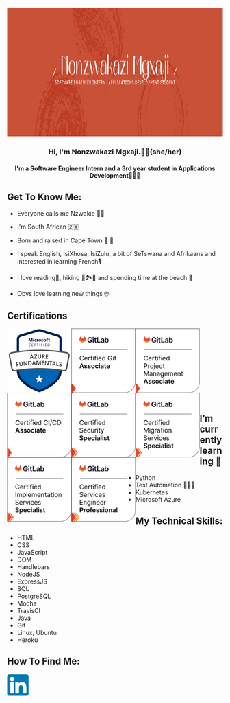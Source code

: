 <p align="center"> <img width="1500" height="300" src="https://raw.githubusercontent.com/NonzwakaziMgxaji/NonzwakaziMgxaji/main/Images/mybanner.png" alt="My banner which features details of what I do"> </p>

<h3 align="center">
    Hi, I'm Nonzwakazi Mgxaji.👋🏾(she/her)
</h3>

<h4 align="center">
    I'm a Software Engineer Intern and a 3rd year student in Applications Development👩🏾‍💻
</h4>

## Get To Know Me:
- Everyone calls me Nzwakie 👋🏾 
- I'm South African 🇿🇦 
- Born and raised in Cape Town 🌅 🌊 
- I speak English, IsiXhosa, IsiZulu, a bit of SeTswana and Afrikaans and interested in learning French🎙
- I love reading📖, hiking 🥾🏞️🧗 and spending time at the beach 🌊 

- Obvs love learning new things 🤓 

## Certifications
<a href="https://www.credly.com/badges/df4be0c4-c35e-4fda-98b5-897125798868/public_url"><img align="left" src="https://raw.githubusercontent.com/NonzwakaziMgxaji/NonzwakaziMgxaji/main/Images/microsoft-certified-azure-fundamentals.png" alt="Nonzwakazi Mgxaji | microsoft-certified-azure-fundamentals" width="150px"/></a>

<a href="https://www.credly.com/badges/9a9b3449-7e9d-4259-b638-4e9df46e5850/public_url"><img align="left" src="https://raw.githubusercontent.com/NonzwakaziMgxaji/NonzwakaziMgxaji/main/Images/gitlab-certified-git-associate.png" alt="Nonzwakazi Mgxaji | gitlab-certified-git-associate" width="150px"/></a>

<a href="https://www.credly.com/badges/a5376042-ce1a-42e8-8e04-321fb51abe7a/public_url"><img align="left" src="https://raw.githubusercontent.com/NonzwakaziMgxaji/NonzwakaziMgxaji/main/Images/gitlab-certified-project-management-associate.png" alt="Nonzwakazi Mgxaji | gitlab-certified-project-management-associate" width="150px"/></a>

<a href="https://www.credly.com/badges/ae046afb-5ff9-46e2-ab7d-9f5570f4cd14/public_url"><img align="left" src="https://raw.githubusercontent.com/NonzwakaziMgxaji/NonzwakaziMgxaji/main/Images/gitlab-certified-ci-cd-associate.png" alt="Nonzwakazi Mgxaji | gitlab-certified-ci-cd-associate" width="150px"/></a>

<a href="https://www.credly.com/badges/1df49905-a47e-435e-9bb6-28f5e898168d/public_url"><img align="left" src="https://raw.githubusercontent.com/NonzwakaziMgxaji/NonzwakaziMgxaji/main/Images/gitlab-certified-security-specialist.png" alt="Nonzwakazi Mgxaji | gitlab-certified-security-specialist" width="150px"/></a><br><br><br>

<a href="https://www.credly.com/badges/58114d12-bc89-4612-b235-f9d633de065a/public_url"><img align="left" src="https://raw.githubusercontent.com/NonzwakaziMgxaji/NonzwakaziMgxaji/main/Images/gitlab-certified-migration-services-specialist.png" alt="Nonzwakazi Mgxaji | gitlab-certified-migration-services-specialist" width="150px"/></a>

<a href="https://www.credly.com/badges/842684ac-5a98-4443-a890-caca458e6b94/public_url"><img align="left" src="https://raw.githubusercontent.com/NonzwakaziMgxaji/NonzwakaziMgxaji/main/Images/gitlab-certified-implementation-services-specialist.png" alt="Nonzwakazi Mgxaji | gitlab-certified-implementation-services-specialist" width="150px"/></a>

<a href="https://www.credly.com/badges/7ef350f7-b260-41fa-90f3-f63c315e6828/public_url"><img align="left" src="https://raw.githubusercontent.com/NonzwakaziMgxaji/NonzwakaziMgxaji/main/Images/gitlab-certified-services-engineer-professional.png" alt="Nonzwakazi Mgxaji | gitlab-certified-services-engineer-professional" width="150px"/></a>

<br><br><br><br><br><br>

## I’m currently learning 🌱
- Python
- Test Automation 👩🏾‍💻
- Kubernetes
- Microsoft Azure

## My Technical Skills: 
- HTML
- CSS
- JavaScript
- DOM
- Handlebars
- NodeJS
- ExpressJS
- SQL
- PostgreSQL
- Mocha
- TravisCl
- Java
- Git
- Linux, Ubuntu
- Heroku

## How To Find Me:
<a href="https://www.linkedin.com/in/nonzwakazimgxaji/"><img align="left" src="https://raw.githubusercontent.com/NonzwakaziMgxaji/NonzwakaziMgxaji/main/Images/linkedin.svg" alt="Nonzwakazi Mgxaji | LinkedIn" width="50px"/></a>

